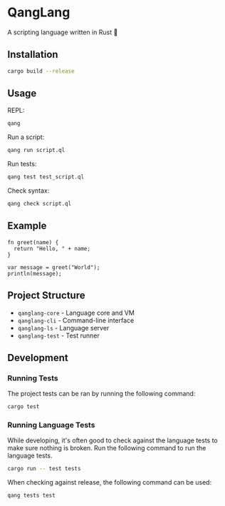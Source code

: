 # QangLang

A scripting language written in Rust 🦀

## Installation

```bash
cargo build --release
```

## Usage

REPL:

```bash
qang
```

Run a script:

```bash
qang run script.ql
```

Run tests:

```bash
qang test test_script.ql
```

Check syntax:

```bash
qang check script.ql
```

## Example

```ql
fn greet(name) {
  return "Hello, " + name;
}

var message = greet("World");
println(message);
```

## Project Structure

- `qanglang-core` - Language core and VM
- `qanglang-cli` - Command-line interface
- `qanglang-ls` - Language server
- `qanglang-test` - Test runner

## Development

### Running Tests

The project tests can be ran by running the following command:

```sh
cargo test
```

### Running Language Tests

While developing, it's often good to check against the language tests to make sure nothing is broken. Run the following command to run the language tests.

```sh
cargo run -- test tests
```

When checking against release, the following command can be used:

```sh
qang tests test
```

